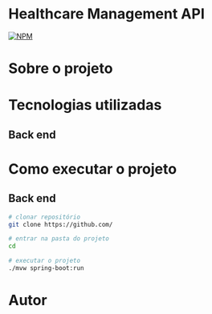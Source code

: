 # Healthcare Management API 
[![NPM](https://img.shields.io/npm/l/react)](https://github.com/renansantosm/Healthcare-Management-API/blob/main/LICENSE) 

# Sobre o projeto


# Tecnologias utilizadas
## Back end

# Como executar o projeto

## Back end

```bash
# clonar repositório
git clone https://github.com/

# entrar na pasta do projeto 
cd 

# executar o projeto
./mvw spring-boot:run
```

# Autor

